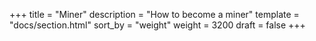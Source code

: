+++
title = "Miner"
description = "How to become a miner"
template = "docs/section.html"
sort_by = "weight"
weight = 3200
draft = false
+++

